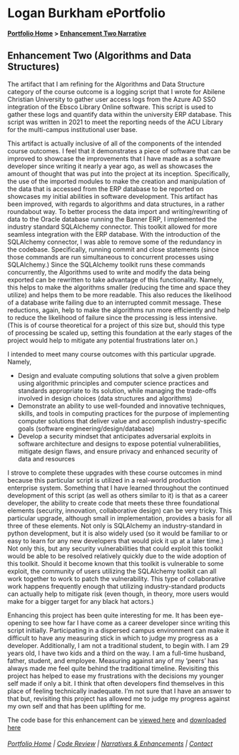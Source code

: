 # Logan Burkham ePortfolio 
#### [Portfolio Home](./README.md) > [Enhancement Two Narrative](./enhancement_narrative_two.md)

## Enhancement Two (Algorithms and Data Structures)

The artifact that I am refining for the Algorithms and Data Structure category of the course outcome is a logging script that I wrote for Abilene Christian University to gather user access logs from the Azure AD SSO integration of the Ebsco Library Online software. This script is used to gather these logs and quantify data within the university ERP database. This script was written in 2021 to meet the reporting needs of the ACU Library for the multi-campus institutional user base.

This artifact is actually inclusive of all of the components of the intended course outcomes. I feel that it demonstrates a piece of software that can be improved to showcase the improvements that I have made as a software developer since writing it nearly a year ago, as well as showcases the amount of thought that was put into the project at its inception. Specifically, the use of the imported modules to make the creation and manipulation of the data that is accessed from the ERP database to be reported on showcases my initial abilities in software development. This artifact has been improved, with regards to algorithms and data structures, in a rather roundabout way. To better process the data import and writing/rewriting of data to the Oracle database running the Banner ERP, I implemented the industry standard SQLAlchemy connector. This toolkit allowed for more seamless integration with the ERP database. With the introduction of the SQLAlchemy connector, I was able to remove some of the redundancy in the codebase. Specifically, running commit and close statements (since those commands are run simultaneous to concurrent processes using SQLAlchemy.) Since the SQLAlchemy toolkit runs these commands concurrently, the Algorithms used to write and modify the data being exported can be rewritten to take advantage of this functionality. Namely, this helps to make the algorithms smaller (reducing the time and space they utilize) and helps them to be more readable. This also reduces the likelihood of a database write failing due to an interrupted commit message. These reductions, again, help to make the algorithms run more efficiently and help to reduce the likelihood of failure since the processing is less intensive. (This is of course theoretical for a project of this size but, should this type of processing be scaled up, setting this foundation at the early stages of the project would help to mitigate any potential frustrations later on.)

I intended to meet many course outcomes with this particular upgrade. Namely,
- Design and evaluate computing solutions that solve a given problem using algorithmic principles and computer science practices and standards
appropriate to its solution, while managing the trade-offs involved in design choices (data structures and algorithms)
- Demonstrate an ability to use well-founded and innovative techniques, skills, and tools in computing practices for the purpose of implementing
computer solutions that deliver value and accomplish industry-specific goals (software engineering/design/database)
- Develop a security mindset that anticipates adversarial exploits in software architecture and designs to expose potential vulnerabilities, mitigate design
flaws, and ensure privacy and enhanced security of data and resources

I strove to complete these upgrades with these course outcomes in mind because this particular script is utilized in a real-world production enterprise system. Something that I have learned throughout the continued development of this script (as well as others similar to it) is that as a career developer, the ability to create code that meets these three foundational elements (security, innovation, collaborative design) can be very tricky. This particular upgrade, although small in implementation, provides a basis for all three of these elements. Not only is SQLAlchemy an industry-standard in python development, but it is also widely used (so it would be familiar to or easy to learn for any new developers that would pick it up at a later time.) Not only this, but any security vulnerabilities that could exploit this toolkit would be able to be resolved relatively quickly due to the wide adoption of this toolkit. Should it become known that this toolkit is vulnerable to some exploit, the community of users utilizing the SQLAlchemy toolkit can all work together to work to patch the vulnerability. This type of collaborative work happens frequently enough that utilizing industry-standard products can actually help to mitigate risk (even though, in theory, more users would make for a bigger target for any black hat actors.) 

Enhancing this project has been quite interesting for me. It has been eye-opening to see how far I have come as a career developer since writing this script initially. Participating in a dispersed campus environment can make it difficult to have any measuring stick in which to judge my progress as a developer. Additionally, I am not a traditional student, to begin with. I am 29 years old, I have two kids and a third on the way. I am a full-time husband, father, student, and employee. Measuring against any of my ‘peers’ has always made me feel quite behind the traditional timeline. Revisiting this project has helped to ease my frustrations with the decisions my younger self made if only a bit. I think that often developers find themselves in this place of feeling technically inadequate. I’m not sure that I have an answer to that but, revisiting this project has allowed me to judge my progress against my own self and that has been uplifting for me.

The code base for this enhancement can be [viewed here](./enhancement_two.md) and [downloaded here](./ebsco_access_logs_SNHU_Module_4/main.py)

###### [Portfolio Home](./README.md) | [Code Review](./code_review.md) | [Narratives & Enhancements](./narratives_and_enhancements_lander.md) | [Contact](./contact_me.md)
